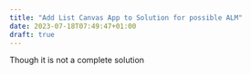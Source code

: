 ```yaml
---
title: "Add List Canvas App to Solution for possible ALM"
date: 2023-07-18T07:49:47+01:00
draft: true
---
```


Though it is not a complete solution 
```PowerShell
